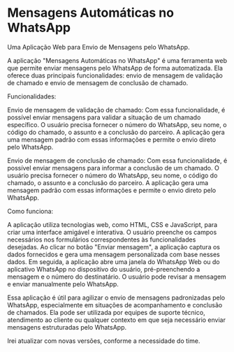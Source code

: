# Mensagens Automáticas no WhatsApp
 Uma Aplicação Web para Envio de Mensagens pelo WhatsApp.


A aplicação "Mensagens Automáticas no WhatsApp" é uma ferramenta web que permite enviar mensagens pelo WhatsApp de forma automatizada. Ela oferece duas principais funcionalidades: envio de mensagem de validação de chamado e envio de mensagem de conclusão de chamado.

Funcionalidades:

Envio de mensagem de validação de chamado: Com essa funcionalidade, é possível enviar mensagens para validar a situação de um chamado específico. O usuário precisa fornecer o número do WhatsApp, seu nome, o código do chamado, o assunto e a conclusão do parceiro. A aplicação gera uma mensagem padrão com essas informações e permite o envio direto pelo WhatsApp.

Envio de mensagem de conclusão de chamado: Com essa funcionalidade, é possível enviar mensagens para informar a conclusão de um chamado. O usuário precisa fornecer o número do WhatsApp, seu nome, o código do chamado, o assunto e a conclusão do parceiro. A aplicação gera uma mensagem padrão com essas informações e permite o envio direto pelo WhatsApp.

Como funciona:

A aplicação utiliza tecnologias web, como HTML, CSS e JavaScript, para criar uma interface amigável e interativa. O usuário preenche os campos necessários nos formulários correspondentes às funcionalidades desejadas. Ao clicar no botão "Enviar mensagem", a aplicação captura os dados fornecidos e gera uma mensagem personalizada com base nesses dados. Em seguida, a aplicação abre uma janela do WhatsApp Web ou do aplicativo WhatsApp no dispositivo do usuário, pré-preenchendo a mensagem e o número do destinatário. O usuário pode revisar a mensagem e enviar manualmente pelo WhatsApp.

Essa aplicação é útil para agilizar o envio de mensagens padronizadas pelo WhatsApp, especialmente em situações de acompanhamento e conclusão de chamados. Ela pode ser utilizada por equipes de suporte técnico, atendimento ao cliente ou qualquer contexto em que seja necessário enviar mensagens estruturadas pelo WhatsApp.


Irei atualizar com novas versões, conforme a necessidade do time. 
